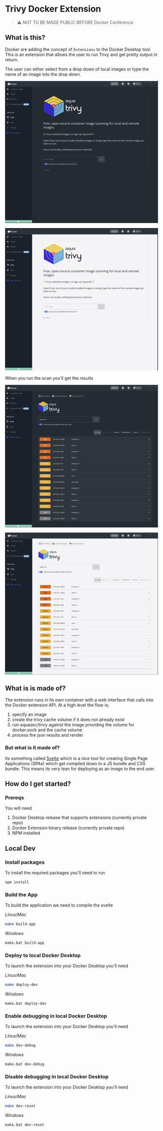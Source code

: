 # Trivy Docker Extension

> :warning: NOT TO BE MADE PUBLIC BEFORE Docker Conference

## What is this?

Docker are adding the concept of `Extensions` to the Docker Desktop tool. This is an extension that allows the user to run Trivy and get pretty output in return.

The user can either select from a drop down of local images or type the name of an image into the drop down.

![Screenshot](.github/images/screenshot.png)

![Screenshot - Light Theme](.github/images/screenshot_light.png)


When you run the scan you'll get the results

![Screenshot Results](.github/images/screenshot_results.png)

![Screenshot Results - Light Theme](.github/images/screenshot_results_light.png)

## What is is made of?

The extension runs in its own container with a web interface that calls into the Docker extension API. At a high level the flow is;

1. specify an image
2. create the trivy cache volume if it does not already exist
3. run aquasec/trivy against the image providing the volume for docker.sock and the cache volume
4. process the json results and render

### But what is it made of?

Its something called [Svelte](https://svelte.dev/) which is a nice tool for creating Single Page Applications (SPAs) which get compiled down to a JS bundle and CSS bundle. This means its very lean for deploying as an image to the end user.

## How do I get started?

### Prereqs

You will need 

1. Docker Desktop release that supports extensions (currently private repo)
2. Docker Extension binary release (currently private repo)
3. NPM installed

## Local Dev

### Install packages

To install the required packages you'll need to run

```bash
npm install
```

### Build the App

To build the application we need to compile the svelte

*Linux/Mac*

```bash
make build-app
```

*Windows*

```bash
make.bat build-app
```

### Deploy to local Docker Desktop

To launch the extension into your Docker Desktop you'll need

*Linux/Mac*

```bash
make deploy-dev
```

*Windows*

```bash
make.bat deploy-dev
```

### Enable debugging in local Docker Desktop

To launch the extension into your Docker Desktop you'll need

*Linux/Mac*

```bash
make dev-debug
```

*Windows*

```bash
make.bat dev-debug
```

### Disable debugging in local Docker Desktop

To launch the extension into your Docker Desktop you'll need

*Linux/Mac*

```bash
make dev-reset
```

*Windows*

```bash
make.bat dev-reset
```